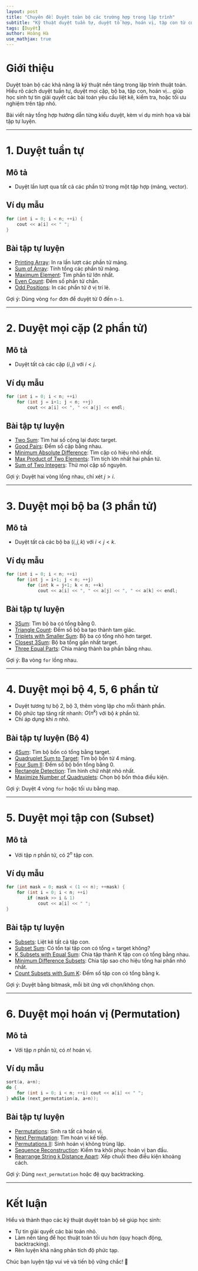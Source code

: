 ```yaml
---
layout: post
title: "Chuyên đề: Duyệt toàn bộ các trường hợp trong lập trình"
subtitle: "Kỹ thuật duyệt tuần tự, duyệt tổ hợp, hoán vị, tập con từ cơ bản đến nâng cao"
tags: [Duyệt]
author: Hoàng Hà
use_mathjax: true
---
```


# Giới thiệu

Duyệt toàn bộ các khả năng là kỹ thuật nền tảng trong lập trình thuật toán. Hiểu rõ cách duyệt tuần tự, duyệt mọi cặp, bộ ba, tập con, hoán vị... giúp học sinh tự tin giải quyết các bài toán yêu cầu liệt kê, kiểm tra, hoặc tối ưu nghiệm trên tập nhỏ.

Bài viết này tổng hợp hướng dẫn từng kiểu duyệt, kèm ví dụ minh họa và bài tập tự luyện.

---

# 1. Duyệt tuần tự

## Mô tả
- Duyệt lần lượt qua tất cả các phần tử trong một tập hợp (mảng, vector).

## Ví dụ mẫu
```cpp
for (int i = 0; i < n; ++i) {
    cout << a[i] << " ";
}
```

## Bài tập tự luyện
- [Printing Array](https://oj.vnoi.info/problem/printarray): In ra lần lượt các phần tử mảng.
- [Sum of Array](https://oj.vnoi.info/problem/sumarray): Tính tổng các phần tử mảng.
- [Maximum Element](https://oj.vnoi.info/problem/maxelement): Tìm phần tử lớn nhất.
- [Even Count](https://oj.vnoi.info/problem/evencount): Đếm số phần tử chẵn.
- [Odd Positions](https://oj.vnoi.info/problem/oddpositions): In các phần tử ở vị trí lẻ.

Gợi ý: Dùng vòng `for` đơn để duyệt từ 0 đến `n-1`.

---

# 2. Duyệt mọi cặp (2 phần tử)

## Mô tả
- Duyệt tất cả các cặp $(i, j)$ với $i < j$.

## Ví dụ mẫu
```cpp
for (int i = 0; i < n; ++i)
    for (int j = i+1; j < n; ++j)
        cout << a[i] << ", " << a[j] << endl;
```

## Bài tập tự luyện
- [Two Sum](https://leetcode.com/problems/two-sum/): Tìm hai số cộng lại được target.
- [Good Pairs](https://leetcode.com/problems/number-of-good-pairs/): Đếm số cặp bằng nhau.
- [Minimum Absolute Difference](https://leetcode.com/problems/minimum-absolute-difference/): Tìm cặp có hiệu nhỏ nhất.
- [Max Product of Two Elements](https://leetcode.com/problems/maximum-product-of-two-elements-in-an-array/): Tìm tích lớn nhất hai phần tử.
- [Sum of Two Integers](https://leetcode.com/problems/sum-of-two-integers/): Thử mọi cặp số nguyên.

Gợi ý: Duyệt hai vòng lồng nhau, chỉ xét $j>i$.

---

# 3. Duyệt mọi bộ ba (3 phần tử)

## Mô tả
- Duyệt tất cả các bộ ba $(i, j, k)$ với $i < j < k$.

## Ví dụ mẫu
```cpp
for (int i = 0; i < n; ++i)
    for (int j = i+1; j < n; ++j)
        for (int k = j+1; k < n; ++k)
            cout << a[i] << ", " << a[j] << ", " << a[k] << endl;
```

## Bài tập tự luyện
- [3Sum](https://leetcode.com/problems/3sum/): Tìm bộ ba có tổng bằng 0.
- [Triangle Count](https://leetcode.com/problems/valid-triangle-number/): Đếm số bộ ba tạo thành tam giác.
- [Triplets with Smaller Sum](https://leetcode.com/problems/3sum-smaller/): Bộ ba có tổng nhỏ hơn target.
- [Closest 3Sum](https://leetcode.com/problems/3sum-closest/): Bộ ba tổng gần nhất target.
- [Three Equal Parts](https://leetcode.com/problems/three-equal-parts/): Chia mảng thành ba phần bằng nhau.

Gợi ý: Ba vòng `for` lồng nhau.

---

# 4. Duyệt mọi bộ 4, 5, 6 phần tử

- Duyệt tương tự bộ 2, bộ 3, thêm vòng lặp cho mỗi thành phần.
- Độ phức tạp tăng rất nhanh: $O(n^k)$ với bộ $k$ phần tử.
- Chỉ áp dụng khi $n$ nhỏ.

## Bài tập tự luyện (Bộ 4)
- [4Sum](https://leetcode.com/problems/4sum/): Tìm bộ bốn có tổng bằng target.
- [Quadruplet Sum to Target](https://www.geeksforgeeks.org/find-all-quadruplets-from-four-arrays-that-sum-up-to-a-given-value/): Tìm bộ bốn từ 4 mảng.
- [Four Sum II](https://leetcode.com/problems/4sum-ii/): Đếm số bộ bốn tổng bằng 0.
- [Rectangle Detection](https://leetcode.com/problems/minimum-area-rectangle/): Tìm hình chữ nhật nhỏ nhất.
- [Maximize Number of Quadruplets](https://leetcode.com/problems/maximum-number-of-quadruplets/): Chọn bộ bốn thỏa điều kiện.

Gợi ý: Duyệt 4 vòng `for` hoặc tối ưu bằng map.

---

# 5. Duyệt mọi tập con (Subset)

## Mô tả
- Với tập $n$ phần tử, có $2^n$ tập con.

## Ví dụ mẫu
```cpp
for (int mask = 0; mask < (1 << n); ++mask) {
    for (int i = 0; i < n; ++i)
        if (mask >> i & 1)
            cout << a[i] << " ";
}
```

## Bài tập tự luyện
- [Subsets](https://leetcode.com/problems/subsets/): Liệt kê tất cả tập con.
- [Subset Sum](https://practice.geeksforgeeks.org/problems/subset-sum-problem/0): Có tồn tại tập con có tổng = target không?
- [K Subsets with Equal Sum](https://leetcode.com/problems/partition-to-k-equal-sum-subsets/): Chia tập thành K tập con có tổng bằng nhau.
- [Minimum Difference Subsets](https://leetcode.com/problems/partition-array-into-two-arrays-to-minimize-sum-difference/): Chia tập sao cho hiệu tổng hai phần nhỏ nhất.
- [Count Subsets with Sum K](https://leetcode.com/problems/target-sum/): Đếm số tập con có tổng bằng k.

Gợi ý: Duyệt bằng bitmask, mỗi bit ứng với chọn/không chọn.

---

# 6. Duyệt mọi hoán vị (Permutation)

## Mô tả
- Với tập $n$ phần tử, có $n!$ hoán vị.

## Ví dụ mẫu
```cpp
sort(a, a+n);
do {
    for (int i = 0; i < n; ++i) cout << a[i] << " ";
} while (next_permutation(a, a+n));
```

## Bài tập tự luyện
- [Permutations](https://leetcode.com/problems/permutations/): Sinh ra tất cả hoán vị.
- [Next Permutation](https://leetcode.com/problems/next-permutation/): Tìm hoán vị kế tiếp.
- [Permutations II](https://leetcode.com/problems/permutations-ii/): Sinh hoán vị không trùng lặp.
- [Sequence Reconstruction](https://leetcode.com/problems/sequence-reconstruction/): Kiểm tra khôi phục hoán vị ban đầu.
- [Rearrange String k Distance Apart](https://leetcode.com/problems/rearrange-string-k-distance-apart/): Xếp chuỗi theo điều kiện khoảng cách.

Gợi ý: Dùng `next_permutation` hoặc đệ quy backtracking.

---

# Kết luận

Hiểu và thành thạo các kỹ thuật duyệt toàn bộ sẽ giúp học sinh:
- Tự tin giải quyết các bài toán nhỏ.
- Làm nền tảng để học thuật toán tối ưu hơn (quy hoạch động, backtracking).
- Rèn luyện khả năng phân tích độ phức tạp.

Chúc bạn luyện tập vui vẻ và tiến bộ vững chắc! 🚀
